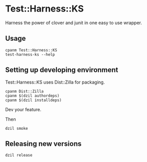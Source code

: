 # Test::Harness::KS
Harness the power of clover and junit in one easy to use wrapper.

## Usage
```
cpanm Test::Harness::KS
test-harness-ks --help
```

## Setting up developing environment

Test::Harness::KS uses Dist::Zilla for packaging.

```
cpanm Dist::Zilla
cpanm $(dzil authordeps)
cpanm $(dzil installdeps)
```

Dev your feature.

Then

```
dzil smoke
```

## Releasing new versions

```
dzil release
```

